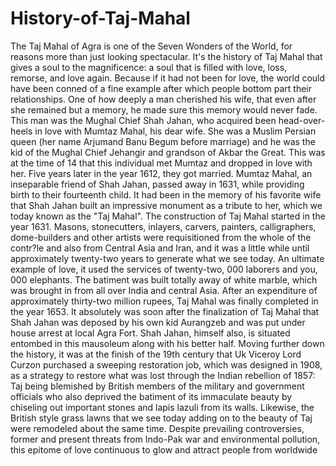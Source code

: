 # History-of-Taj-Mahal
The Taj Mahal of Agra is one of the Seven Wonders of the World, for reasons more than just looking spectacular. It's the history of Taj Mahal that gives a soul to the magnificence: a soul that is filled with love, loss, remorse, and love again. Because if it had not been for love, the world could have been conned of a fine example after which people bottom part their relationships. One of how deeply a man cherished his wife, that even after she remained but a memory, he made sure this memory would never fade. This man was the Mughal Chief Shah Jahan, who acquired been head-over-heels in love with Mumtaz Mahal, his dear wife. She was a Muslim Persian queen (her name Arjumand Banu Begum before marriage) and he was the kid of the Mughal Chief Jehangir and grandson of Akbar the Great. This was at the time of 14 that this individual met Mumtaz and dropped in love with her. Five years later in the year 1612, they got married. Mumtaz Mahal, an inseparable friend of Shah Jahan, passed away in 1631, while providing birth to their fourteenth child. It had been in the memory of his favorite wife that Shah Jahan built an impressive monument as a tribute to her, which we today known as the "Taj Mahal". The construction of Taj Mahal started in the year 1631. Masons, stonecutters, inlayers, carvers, painters, calligraphers, dome-builders and other artists were requisitioned from the whole of the contr?le and also from Central Asia and Iran, and it was a little while until approximately twenty-two years to generate what we see today. An ultimate example of love, it used the services of twenty-two, 000 laborers and you, 000 elephants. The batiment was built totally away of white marble, which was brought in from all over India and central Asia. After an expenditure of approximately thirty-two million rupees, Taj Mahal was finally completed in the year 1653. It absolutely was soon after the finalization of Taj Mahal that Shah Jahan was deposed by his own kid Aurangzeb and was put under house arrest at local Agra Fort. Shah Jahan, himself also, is situated entombed in this mausoleum along with his better half. Moving further down the history, it was at the finish of the 19th century that Uk Viceroy Lord Curzon purchased a sweeping restoration job, which was designed in 1908, as a strategy to restore what was lost through the Indian rebellion of 1857: Taj being blemished by British members of the military and government officials who also deprived the batiment of its immaculate beauty by chiseling out important stones and lapis lazuli from its walls. Likewise, the British style grass lawns that we see today adding on to the beauty of Taj were remodeled about the same time. Despite prevailing controversies, former and present threats from Indo-Pak war and environmental pollution, this epitome of love continuous to glow and attract people from worldwide
